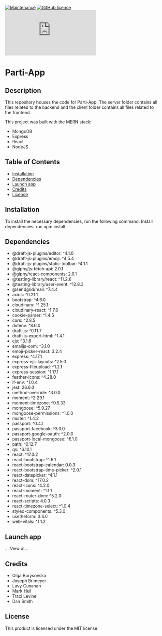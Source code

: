 [![Maintenance](https://img.shields.io/badge/Maintained%3F-yes-green.svg)](https://GitHub.com/Naereen/StrapDown.js/graphs/commit-activity)
[![GitHub license](https://img.shields.io/github/license/Naereen/StrapDown.js.svg)](https://github.com/Naereen/StrapDown.js/blob/master/LICENSE)
[![Only 32 Kb](https://badge-size.herokuapp.com/Naereen/StrapDown.js/master/strapdown.min.js)](https://github.com/Naereen/StrapDown.js/blob/master/strapdown.min.js)

# Parti-App

## Description

This repository houses the code for Parti-App. The server folder contains all files related to the backend and the client folder contains all files related to the frontend.

This project was built with the MERN stack:

- MongoDB
- Express
- React
- NodeJS

## Table of Contents

- [Installation](#installation)
- [Dependencies](#dependencies)
- [Launch app](#launch)
- [Credits](#credits)
- [License](#license)

## Installation

To install the necessary dependencies, run the following command:
Install dependencies: run npm install

## Dependencies

- @draft-js-plugins/editor: ^4.1.0
- @draft-js-plugins/emoji: ^4.5.4
- @draft-js-plugins/static-toolbar: ^4.1.1
- @giphy/js-fetch-api: 2.0.1
- @giphy/react-components: 2.0.1
- @testing-library/react: ^11.2.6
- @testing-library/user-event: ^12.8.3
- @sendgrid/mail: ^7.4.4
- axios: ^0.21.1
- bootstrap: ^4.6.0
- cloudinary: ^1.25.1
- cloudinary-react: ^1.7.0
- cookie-parser: ^1.4.5
- cors: ^2.8.5
- dotenv: ^8.6.0
- draft-js: ^0.11.7
- draft-js-export-html: ^1.4.1
- ejs: ^3.1.6
- emailjs-com: ^3.1.0
- emoji-picker-react: 3.2.4
- express: ^4.17.1
- express-ejs-layouts: ^2.5.0
- express-fileupload: ^1.2.1
- express-session: ^1.17.1
- feather-icons: ^4.28.0
- if-env: ^1.0.4
- jest: 26.6.0
- method-override: ^3.0.0
- moment: ^2.29.1
- moment-timezone: ^0.5.33
- mongoose: ^5.9.27
- mongoose-permissions: ^1.0.0
- multer: ^1.4.2
- passport: ^0.4.1
- passport-facebook: ^3.0.0
- passport-google-oauth: ^2.0.0
- passport-local-mongoose: ^6.1.0
- path: ^0.12.7
- qs: ^6.10.1
- react: ^17.0.2
- react-bootstrap: ^1.6.1
- react-bootstrap-calendar: 0.0.3
- react-bootstrap-time-picker: ^2.0.1
- react-datepicker: ^4.1.1
- react-dom: ^17.0.2
- react-icons: ^4.2.0
- react-moment: ^1.1.1
- react-router-dom: ^5.2.0
- react-scripts: 4.0.3
- react-timezone-select: ^1.0.4
- styled-components: ^5.3.0
- usetheform: 3.4.0
- web-vitals: ^1.1.2

## Launch app

...
View at...

## Credits

- Olga Borysovska
- Joseph Brimeyer
- Luvy Cunanan
- Mark Heil
- Traci Levine
- Dan Smith

## License

This product is licensed under the MIT license.

